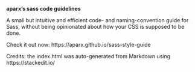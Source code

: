 **aparx’s sass code guidelines**

A small but intuitive and efficient code- and naming-convention guide for Sass, without being opinionated about how your CSS is supposed to be done.
<p>Check it out now: https://aparx.github.io/sass-style-guide</p>

<p>Credits: the index.html was auto-generated from Markdown using https://stackedit.io/</p> 
